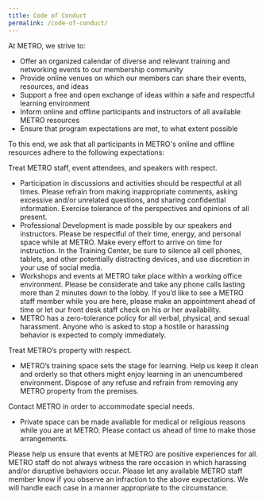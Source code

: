 ```yaml
---
title: Code of Conduct
permalink: /code-of-conduct/
---
```


At METRO, we strive to:

* Offer an organized calendar of diverse and relevant training and networking events to our membership community
* Provide online venues on which our members can share their events, resources, and ideas
* Support a free and open exchange of ideas within a safe and respectful learning environment
* Inform online and offline participants and instructors of all available METRO resources
* Ensure that program expectations are met, to what extent possible

To this end, we ask that all participants in METRO's online and offline resources adhere to the following expectations:

Treat METRO staff, event attendees, and speakers with respect.

* Participation in discussions and activities should be respectful at all times. Please refrain from making inappropriate comments, asking excessive and/or unrelated questions, and sharing confidential information. Exercise tolerance of the perspectives and opinions of all present.
* Professional Development is made possible by our speakers and instructors. Please be respectful of their time, energy, and personal space while at METRO. Make every effort to arrive on time for instruction. In the Training Center, be sure to silence all cell phones, tablets, and other potentially distracting devices, and use discretion in your use of social media.
* Workshops and events at METRO take place within a working office environment. Please be considerate and take any phone calls lasting more than 2 minutes down to the lobby. If you’d like to see a METRO staff member while you are here, please make an appointment ahead of time or let our front desk staff check on his or her availability.
* METRO has a zero-tolerance policy for all verbal, physical, and sexual harassment. Anyone who is asked to stop a hostile or harassing behavior is expected to comply immediately.

Treat METRO’s property with respect.

* METRO’s training space sets the stage for learning. Help us keep it clean and orderly so that others might enjoy learning in an unencumbered environment. Dispose of any refuse and refrain from removing any METRO property from the premises.

Contact METRO in order to accommodate special needs.

* Private space can be made available for medical or religious reasons while you are at METRO. Please contact us ahead of time to make those arrangements.

Please help us ensure that events at METRO are positive experiences for all. METRO staff do not always witness the rare occasion in which harassing and/or disruptive behaviors occur. Please let any available METRO staff member know if you observe an infraction to the above expectations. We will handle each case in a manner appropriate to the circumstance.
